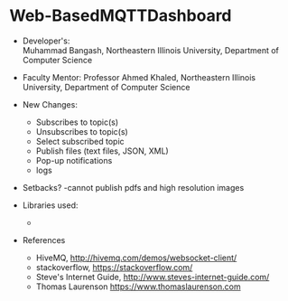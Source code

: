 # Web-BasedMQTTDashboard

- Developer's:  
         Muhammad Bangash, 
         Northeastern Illinois University, 
         Department of Computer Science
	 
- Faculty Mentor: 
	Professor Ahmed Khaled, 
	Northeastern Illinois University, 
        Department of Computer Science

- New Changes:
     - Subscribes to topic(s)
     - Unsubscribes to topic(s)
     - Select subscribed topic
     - Publish files (text files, JSON, XML)
     - Pop-up notifications
     - logs

- Setbacks?
	 -cannot publish pdfs and high resolution images

- Libraries used: 
	- <script src="https://cdnjs.cloudflare.com/ajax/libs/paho-mqtt/1.0.1/mqttws31.min.js"</script>
	- <script src="https://cdn.jsdelivr.net/npm/sweetalert2@10"></script>

- References
	- HiveMQ, http://hivemq.com/demos/websocket-client/
	- stackoverflow, https://stackoverflow.com/
	- Steve's Internet Guide, http://www.steves-internet-guide.com/
	- Thomas Laurenson https://www.thomaslaurenson.com
